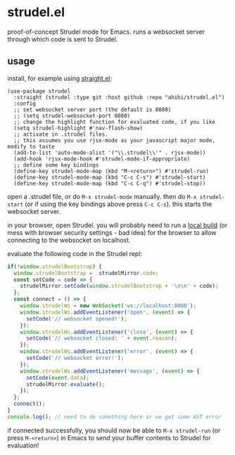 # strudel.el

proof-of-concept Strudel mode for Emacs. runs a websocket server through which code is sent to Strudel.

## usage

install, for example using [straight.el](https://github.com/radian-software/straight.el):

```elisp
(use-package strudel
  :straight (strudel :type git :host github :repo "ahihi/strudel.el")
  :config
  ;; set websocket server port (the default is 8080)
  ;; (setq strudel-websocket-port 8080)
  ;; change the highlight function for evaluated code, if you like
  (setq strudel-highlight #'nav-flash-show)
  ;; activate in .strudel files. 
  ;; this assumes you use rjsx-mode as your javascript major mode, modify to taste
  (add-to-list 'auto-mode-alist '("\\.strudel\\'" . rjsx-mode))
  (add-hook 'rjsx-mode-hook #'strudel-mode-if-appropriate)
  ;; define some key bindings
  (define-key strudel-mode-map (kbd "M-<return>") #'strudel-run)
  (define-key strudel-mode-map (kbd "C-c C-s") #'strudel-start)
  (define-key strudel-mode-map (kbd "C-c C-q") #'strudel-stop))
```

open a .strudel file, or do `M-x strudel-mode` manually. then do `M-x strudel-start` (or if using the key bindings above press `C-c C-s`). this starts the websocket server.

in your browser, open Strudel. you will probably need to run a [local build](https://github.com/tidalcycles/strudel/?tab=readme-ov-file#running-locally) (or mess with browser security settings - bad idea) for the browser to allow connecting to the websocket on localhost.

evaluate the following code in the Strudel repl:

```javascript
if(!window.strudelBootstrap) {
  window.strudelBootstrap =  strudelMirror.code;
  const setCode = code => {
    strudelMirror.setCode(window.strudelBootstrap + '\n\n' + code);
  };
  const connect = () => {
    window.strudelWs = new WebSocket('ws://localhost:8080');
    window.strudelWs.addEventListener('open', (event) => {
      setCode('// websocket opened!');
    });
    window.strudelWs.addEventListener('close', (event) => {
      setCode('// websocket closed: ' + event.reason);
    });
    window.strudelWs.addEventListener('error', (event) => {
      setCode('// websocket error!');
    });
    window.strudelWs.addEventListener('message', (event) => {
      setCode(event.data);
      strudelMirror.evaluate();
    });
  };
  connect();
}
console.log(); // need to do something here or we get some AST error
```

if connected successfully, you should now be able to `M-x strudel-run` (or press `M-<return>`) in Emacs to send your buffer contents to Strudel for evaluation!
